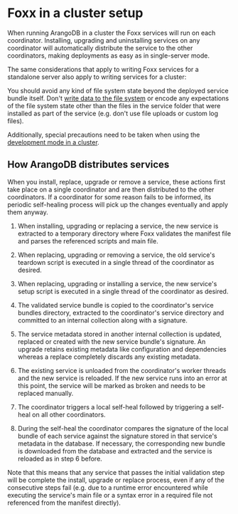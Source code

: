 Foxx in a cluster setup
=======================

When running ArangoDB in a cluster the Foxx services will run on each
coordinator. Installing, upgrading and uninstalling services on any coordinator
will automatically distribute the service to the other coordinators, making
deployments as easy as in single-server mode.

The same considerations that apply to writing Foxx services for a
standalone server also apply to writing services for a cluster:

You should avoid any kind of file system state beyond the deployed service
bundle itself. Don't [write data to the file system](Files.md) or encode
any expectations of the file system state other than the files in the
service folder that were installed as part of the service
(e.g. don't use file uploads or custom log files).

Additionally, special precautions need to be taken when using the
[development mode in a cluster](DevelopmentMode.md#in-a-cluster).

How ArangoDB distributes services
---------------------------------

When you install, replace, upgrade or remove a service, these actions first
take place on a single coordinator and are then distributed to the other
coordinators. If a coordinator for some reason fails to be informed,
its periodic self-healing process will pick up the changes eventually
and apply them anyway.

1.  When installing, upgrading or replacing a service, the new service is
    extracted to a temporary directory where Foxx validates the manifest file
    and parses the referenced scripts and main file.

2.  When replacing, upgrading or removing a service, the old service's teardown
    script is executed in a single thread of the coordinator as desired.

3.  When replacing, upgrading or installing a service, the new service's setup
    script is executed in a single thread of the coordinator as desired.

4.  The validated service bundle is copied to the coordinator's service bundles
    directory, extracted to the coordinator's service directory and committed
    to an internal collection along with a signature.

5.  The service metadata stored in another internal collection is updated,
    replaced or created with the new service bundle's signature. An upgrade
    retains existing metadata like configuration and dependencies whereas
    a replace completely discards any existing metadata.

6.  The existing service is unloaded from the coordinator's worker threads
    and the new service is reloaded. If the new service runs into an error
    at this point, the service will be marked as broken and
    needs to be replaced manually.

7.  The coordinator triggers a local self-heal followed by triggering
    a self-heal on all other coordinators.

8.  During the self-heal the coordinator compares the signature of the
    local bundle of each service against the signature stored in that
    service's metadata in the database. If necessary, the corresponding
    new bundle is downloaded from the database and extracted and the service
    is reloaded as in step 6 before.

Note that this means that any service that passes the initial validation step
will be complete the install, upgrade or replace process, even if any of the
consecutive steps fail (e.g. due to a runtime error encountered while executing
the service's main file or a syntax error in a required file not referenced
from the manifest directly).
